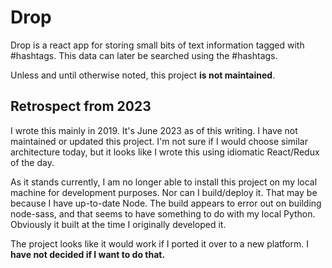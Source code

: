 #  Drop

Drop is a react app for storing small bits of text information tagged with
\#hashtags.  This data can later be searched using the \#hashtags.

Unless and until otherwise noted, this project **is not maintained**.

## Retrospect from 2023

I wrote this mainly in 2019. It's June 2023 as of this writing. I have not maintained 
or updated this project. I'm not sure if I would choose similar architecture today, but it looks like I wrote this using idiomatic React/Redux of the day. 

As it stands currently, I am no longer able to install
this project on my local machine for development purposes. Nor can I build/deploy it. That may
be because I have up-to-date Node. The build appears
to error out on building node-sass, and that seems
to have something to do with my local Python. Obviously
it built at the time I originally developed it. 

The project looks like it would work if I ported it over to a new
platform. I **have not decided if I want to do that.** 